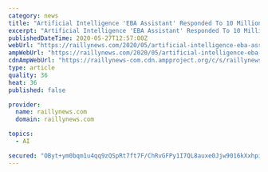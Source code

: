 ```yaml
---
category: news
title: "Artificial Intelligence 'EBA Assistant' Responded To 10 Million Messages"
excerpt: "Artificial Intelligence 'EBA Assistant' Responded To 10 Million Messages | 13 million 2 thousand 684 messages of 390 million 9 thousand 801 users have been answered with EBA Assistant since 240 April."
publishedDateTime: 2020-05-27T12:57:00Z
webUrl: "https://raillynews.com/2020/05/artificial-intelligence-eba-assistant-responded-to-10-million-messages/"
ampWebUrl: "https://raillynews.com/2020/05/artificial-intelligence-eba-assistant-responded-to-10-million-messages/amp/"
cdnAmpWebUrl: "https://raillynews-com.cdn.ampproject.org/c/s/raillynews.com/2020/05/artificial-intelligence-eba-assistant-responded-to-10-million-messages/amp/"
type: article
quality: 36
heat: 36
published: false

provider:
  name: raillynews.com
  domain: raillynews.com

topics:
  - AI

secured: "OByt+ym0bqm1u4qq9zQSpRt7ft7F/ChRvGFPy1I7QL8auxe0Jjw9016kXxhpio+H0sGWIxF0UglEBw8vSl1MV1dFhb9MpBDlRYpNeBsu03XAiQVL0ykTsFJvatZbVExtTvVvsrAwUiLeMCZLJrrBeCKRjObQ6rM8peQu537Uh4naHIowKNMfHqi52fyKUScGw18dhG5TNzmlNYUgLh8IX7gbz6V20dHeyqon9/HAaQAtCMo/Zh2tX4AtOtM0gO2MdcAM7arPm8P+LI8lNrdLwQfNu+6NoyVm7BTYKGeAsUOpKjJcBE8qy94LU4pTcAbeFr7K0ipXLJ5Ro+kmv5KO879AUse7BGlfBVEu1L1tN6YGQxwHnGooqj1MQ4Gy5+pBp2DxrGkVg8duTrUl5cERNsmgKT5V5BHogqSs6cfp2GEJZo8LBtWKcSa6C4A2D0g1qiqXRAAFIVsmlmrYfo44Y7yKX5Z7p62AzotMhPQA/Zg=;qNCORzvVph1V/HVmsk9uEw=="
---
```


